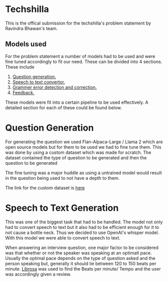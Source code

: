 # Techshilla

This is the offical submission for the techshilla's problem statement by Ravindra Bhawan's team. 

## Models used

For the problem statement a number of models had to be used and were fine tuned accordingly to fit our need. These can be divided into 4 sections. These include 

1) [Question generation.](#question-generation)
2) [Speech to text convertor.](#speech-to-text-generation)
3) [Grammer error detection and correction.]()
4) [Feedback.]()

These models were fit into a certain pipeline to be used effectively. A detailed section for each of these could be found below.

# Question Generation

For generating the question we used Flan-Alpaca-Large / Llama 2 which are open source models but for them to be used we had to fine tune them. This was done by using a custom dataset which was made for scratch. The dataset contained the type of question to be generated and then the question to be generated

The fine tuning was a major huddle as using a untrained model would result in the question being used to not have a depth to them. 

The link for the custom dataset is [here](https://docs.google.com/spreadsheets/d/1K8H9LTCcvwUZwM5rkI62FLiknmnl_as5Kw0jyJdGBBI/edit?usp=sharinghttps://docs.google.com/spreadsheets/d/1K8H9LTCcvwUZwM5rkI62FLiknmnl_as5Kw0jyJdGBBI/edit?usp=sharing)

# Speech to Text Generation

This was one of the biggest task that had to be handled. The model not only had to convert speech to text but it also had to be efficient enough for it to not cause a bottle neck. Thus we decided to use OpenAI's whisper model. With this model we were able to convert speech to text.

When answering an interview question, one major factor to be considered was that whether or not the speaker was speaking at an optimatl pace. Usually the optimal pace depends on the type of question asked and the person speaking but, generally it should lie between 120 to 150 beats per minute. [Librosa](https://github.com/librosa/librosa) was used to find the Beats per minute/ Tempo and the user was accordingly given a review.